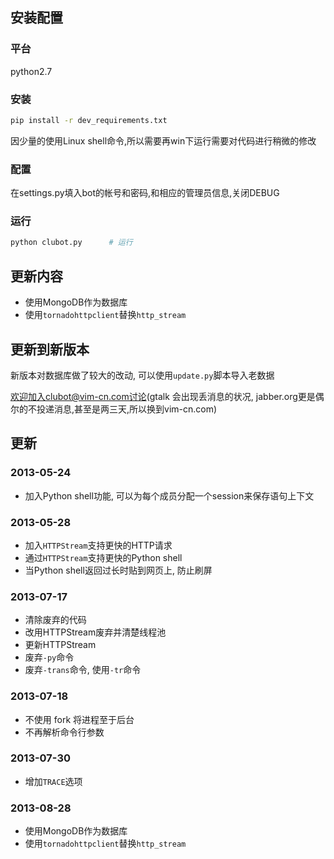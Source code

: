 ## 安装配置
### 平台
python2.7
### 安装
```bash
pip install -r dev_requirements.txt
```

因少量的使用Linux shell命令,所以需要再win下运行需要对代码进行稍微的修改
### 配置
在settings.py填入bot的帐号和密码,和相应的管理员信息,关闭DEBUG
### 运行
```bash
python clubot.py      # 运行
```

## 更新内容
* 使用MongoDB作为数据库
* 使用`tornadohttpclient`替换`http_stream`

## 更新到新版本
新版本对数据库做了较大的改动,  可以使用`update.py`脚本导入老数据

欢迎加入clubot@vim-cn.com讨论(gtalk 会出现丢消息的状况, jabber.org更是偶尔的不投递消息,甚至是两三天,所以换到vim-cn.com)

## 更新
### 2013-05-24
* 加入Python shell功能, 可以为每个成员分配一个session来保存语句上下文

### 2013-05-28
* 加入`HTTPStream`支持更快的HTTP请求
* 通过`HTTPStream`支持更快的Python shell
* 当Python shell返回过长时贴到网页上, 防止刷屏

### 2013-07-17
* 清除废弃的代码
* 改用HTTPStream废弃并清楚线程池
* 更新HTTPStream
* 废弃`-py`命令
* 废弃`-trans`命令, 使用`-tr`命令

### 2013-07-18
* 不使用 fork 将进程至于后台
* 不再解析命令行参数

### 2013-07-30
* 增加`TRACE`选项

### 2013-08-28
* 使用MongoDB作为数据库
* 使用`tornadohttpclient`替换`http_stream`
